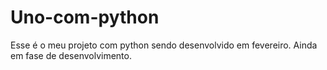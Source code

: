 # Uno-com-python
Esse é o meu projeto com python sendo desenvolvido em fevereiro.
Ainda em fase de desenvolvimento.
